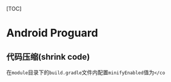 [TOC]

# Android  Proguard


## 代码压缩(shrink code)

在<code>module</code>目录下的<code>build.gradle</code>文件内配置<code>minifyEnabled</code>值为<code></co


<!--stackedit_data:
eyJoaXN0b3J5IjpbMTIwNTM5MjQ3XX0=
-->